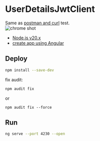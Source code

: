# UserDetailsJwtClient

Same as [postman and curl](https://github.com/tdtc-hrb/UserDetails-jwt#test) test.    
![chrome shot](https://gitee.com/xiaobin80/cnblogs/raw/master/images/UserDetailsJwtClient.png)

- [Node.js v20.x](https://nodejs.org/dist/latest-v20.x/)
- [create app using Angular](https://tdtc-hrb.github.io/cnblogs1/post/js-angular-app/)


## Deploy
```bash
npm install --save-dev
```

fix audit:
```bash
npm audit fix
```
or
```
npm audit fix --force
```

## Run
```bash
ng serve --port 4230 --open
```

